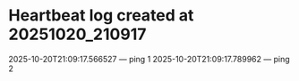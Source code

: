 # Heartbeat log created at 20251020_210917
2025-10-20T21:09:17.566527 — ping 1
2025-10-20T21:09:17.789962 — ping 2
